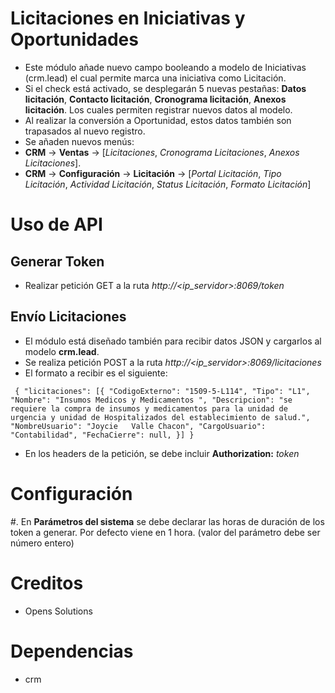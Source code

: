 # Licitaciones en Iniciativas y Oportunidades


* Este módulo añade nuevo campo booleando a modelo de Iniciativas (crm.lead) el cual permite marca una iniciativa como Licitación.
* Si el check está activado, se desplegarán 5 nuevas pestañas: **Datos licitación**, **Contacto licitación**, **Cronograma licitación**, **Anexos licitación**. Los cuales permiten registrar nuevos datos al modelo.
* Al realizar la conversión a Oportunidad, estos datos también son trapasados al nuevo registro.
* Se añaden nuevos menús:
* **CRM** -> **Ventas** -> [*Licitaciones*, *Cronograma Licitaciones*, *Anexos Licitaciones*].
* **CRM** -> **Configuración** -> **Licitación** -> [*Portal Licitación*, *Tipo Licitación*, *Actividad Licitación*, *Status Licitación*, *Formato Licitación*]

# Uso de API

## Generar Token

* Realizar petición GET a la ruta *http://<ip_servidor>:8069/token*

## Envío Licitaciones

* El módulo está diseñado también para recibir datos JSON y cargarlos al modelo **crm.lead**.
* Se realiza petición POST a la ruta *http://<ip_servidor>:8069/licitaciones*
* El formato a recibir es el siguiente:

`` 
{
  "licitaciones": [{
    "CodigoExterno": "1509-5-L114",
    "Tipo": "L1",
    "Nombre": "Insumos Medicos y Medicamentos ",
    "Descripcion": "se requiere la compra de insumos y medicamentos para la unidad de urgencia y unidad de Hospitalizados del establecimiento de salud.",
    "NombreUsuario": "Joycie   Valle Chacon",
    "CargoUsuario": "Contabilidad",
    "FechaCierre": null,
  }]
}
``

* En los headers de la petición, se debe incluir **Authorization:** *token*

# Configuración

#. En **Parámetros del sistema** se debe declarar las horas de duración de los token a generar. Por defecto viene en 1 hora. (valor del parámetro debe ser número entero)


# Creditos

* Opens Solutions

# Dependencias

* crm